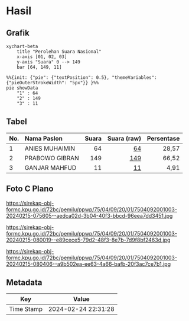 # Hasil

## Grafik

```mermaid
xychart-beta
    title "Perolehan Suara Nasional"
    x-axis [01, 02, 03]
    y-axis "Suara" 0 --> 149
    bar [64, 149, 11]
```

```mermaid
%%{init: {"pie": {"textPosition": 0.5}, "themeVariables": {"pieOuterStrokeWidth": "5px"}} }%%
pie showData
    "1" : 64
    "2" : 149
    "3" : 11
```

## Tabel

| No. | Nama Paslon    | Suara | Suara (raw) | Persentase |
|:--- |:-------------- | -----:| -----------:| ----------:|
| 1   | ANIES MUHAIMIN | 64    | [64][p-1]   | 28,57      |
| 2   | PRABOWO GIBRAN | 149   | [149][p-2]  | 66,52      |
| 3   | GANJAR MAHFUD  | 11    | [11][p-3]   | 4,91       |


[p-1]: https://github.com/gigit-pemilu/pemilu-2024/blob/main/pilpres/hitung-suara/sub/75-gorontalo/sub/04-pohuwato/sub/09-buntulia/sub/2001-hulawa/sub/003-tps/sub/paslon-1.txt
[p-2]: https://github.com/gigit-pemilu/pemilu-2024/blob/main/pilpres/hitung-suara/sub/75-gorontalo/sub/04-pohuwato/sub/09-buntulia/sub/2001-hulawa/sub/003-tps/sub/paslon-2.txt
[p-3]: https://github.com/gigit-pemilu/pemilu-2024/blob/main/pilpres/hitung-suara/sub/75-gorontalo/sub/04-pohuwato/sub/09-buntulia/sub/2001-hulawa/sub/003-tps/sub/paslon-3.txt

## Foto C Plano

https://sirekap-obj-formc.kpu.go.id/72bc/pemilu/ppwp/75/04/09/20/01/7504092001003-20240215-075605--aedca02d-3b04-40f3-bbcd-96eea7dd3451.jpg

https://sirekap-obj-formc.kpu.go.id/72bc/pemilu/ppwp/75/04/09/20/01/7504092001003-20240215-080019--e89cece5-79d2-48f3-8e7b-7d9f8bf2463d.jpg

https://sirekap-obj-formc.kpu.go.id/72bc/pemilu/ppwp/75/04/09/20/01/7504092001003-20240215-080406--a9b502ea-ee63-4a66-bafb-20f3ac7ce7b1.jpg


## Metadata

| Key        | Value               |
| ---------- | ------------------- |
| Time Stamp | 2024-02-24 22:31:28 |



